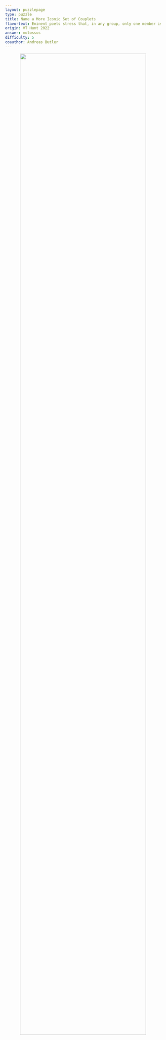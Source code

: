 ```yaml
---
layout: puzzlepage
type: puzzle
title: Name a More Iconic Set of Couplets
flavortext: Eminent poets stress that, in any group, only one member is truly important.
origin: VT Hunt 2022
answer: molossus
difficulty: 5
coauthor: Andreas Butler
---
```


<p align="center">
<img src="{{site.imgurl}}/nameamoreiconicsetofcouplets.png" width="90%" />
</p>